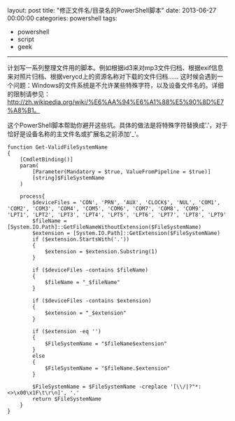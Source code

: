 layout: post
title: "修正文件名/目录名的PowerShell脚本"
date: 2013-06-27 00:00:00
categories: powershell
tags:
- powershell
- script
- geek
---
计划写一系列整理文件用的脚本。例如根据id3来对mp3文件归档、根据exif信息来对照片归档、根据verycd上的资源名称对下载的文件归档……
这时候会遇到一个问题：Windows的文件系统是不允许某些特殊字符，以及设备文件名的。详细的限制请参见：http://zh.wikipedia.org/wiki/%E6%AA%94%E6%A1%88%E5%90%8D%E7%A8%B1。

<!--more-->
这个PowerShell脚本帮助你避开这些坑。具体的做法是将特殊字符替换成'.'，对于恰好是设备名称的主文件名或扩展名之前添加'_'。

	function Get-ValidFileSystemName
	{
		[CmdletBinding()]
		param(
			[Parameter(Mandatory = $true, ValueFromPipeline = $true)]
			[string]$FileSystemName
		)
		
		process{
			$deviceFiles = 'CON', 'PRN', 'AUX', 'CLOCK$', 'NUL', 'COM1', 'COM2', 'COM3', 'COM4', 'COM5', 'COM6', 'COM7', 'COM8', 'COM9', 'LPT1', 'LPT2', 'LPT3', 'LPT4', 'LPT5', 'LPT6', 'LPT7', 'LPT8', 'LPT9'
			$fileName = [System.IO.Path]::GetFileNameWithoutExtension($FileSystemName)
			$extension = [System.IO.Path]::GetExtension($FileSystemName)
			if ($extension.StartsWith('.'))
			{
				$extension = $extension.Substring(1)
			}
			
			if ($deviceFiles -contains $fileName)
			{
				$fileName = "_$fileName"
			}
			
			if ($deviceFiles -contains $extension)
			{
				$extension = "_$extension"	
			}
			
			if ($extension -eq '')
			{
				$FileSystemName = "$fileName$extension"
			}
			else
			{
				$FileSystemName = "$fileName.$extension"	
			}
			
			$FileSystemName = $FileSystemName -creplace '[\\/|?"*:<>\x00\x1F\t\r\n]', '.'
			return $FileSystemName
		}
	}
